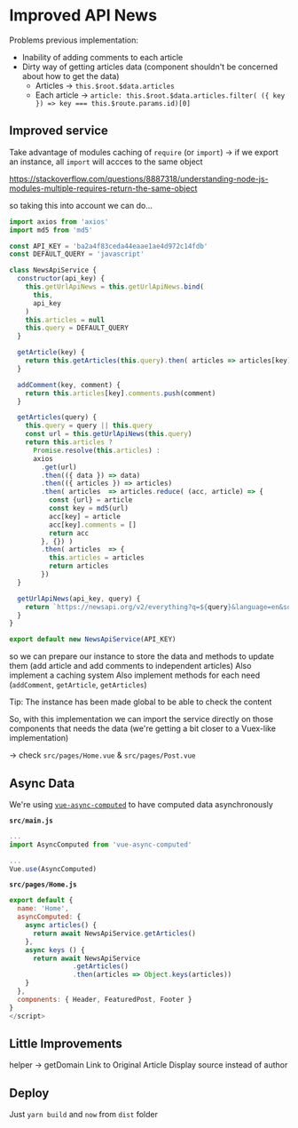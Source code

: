 # Improved API News

Problems previous implementation:
- Inability of adding comments to each article
- Dirty way of getting articles data (component shouldn't be concerned about how to get the data)
  - Articles → `this.$root.$data.articles`
  - Each article → `article: this.$root.$data.articles.filter( ({ key }) => key === this.$route.params.id)[0]`

## Improved service 

Take advantage of modules caching of `require` (or `import`) → if we export an instance, all `import` will accces to the same object

https://stackoverflow.com/questions/8887318/understanding-node-js-modules-multiple-requires-return-the-same-object

so taking this into account we can do...

```javascript
import axios from 'axios'
import md5 from 'md5'

const API_KEY = 'ba2a4f83ceda44eaae1ae4d972c14fdb'
const DEFAULT_QUERY = 'javascript'

class NewsApiService {
  constructor(api_key) {
    this.getUrlApiNews = this.getUrlApiNews.bind(
      this,
      api_key
    )
    this.articles = null
    this.query = DEFAULT_QUERY
  }

  getArticle(key) {
    return this.getArticles(this.query).then( articles => articles[key])
  }

  addComment(key, comment) {
    return this.articles[key].comments.push(comment)
  }

  getArticles(query) {
    this.query = query || this.query
    const url = this.getUrlApiNews(this.query)
    return this.articles ? 
      Promise.resolve(this.articles) :
      axios
        .get(url)
        .then(({ data }) => data)
        .then(({ articles }) => articles)
        .then( articles  => articles.reduce( (acc, article) => {
          const {url} = article
          const key = md5(url)
          acc[key] = article
          acc[key].comments = []
          return acc
        }, {}) )
        .then( articles  => {
          this.articles = articles
          return articles
        })
  }

  getUrlApiNews(api_key, query) {
    return `https://newsapi.org/v2/everything?q=${query}&language=en&sortBy=popularity&apiKey=${api_key}`
  }
}

export default new NewsApiService(API_KEY)

```

so we can prepare our instance to store the data and methods to update them (add article and add comments to independent articles)
Also implement a caching system
Also implement methods for each need (`addComment`, `getArticle`, `getArticles`)

Tip: The instance has been made global to be able to check the content

So, with this implementation we can import the service directly on those components that needs the data (we're getting a bit closer to a Vuex-like implementation)

→ check `src/pages/Home.vue` & `src/pages/Post.vue`


## Async Data 

We're using [`vue-async-computed`](https://github.com/foxbenjaminfox/vue-async-computed) to have computed data asynchronously 

**`src/main.js`**

```javascript
...
import AsyncComputed from 'vue-async-computed'

...
Vue.use(AsyncComputed)

```

**`src/pages/Home.js`**

```javascript
export default {
  name: 'Home',
  asyncComputed: {
    async articles() {  
      return await NewsApiService.getArticles()
    },
    async keys () {  
      return await NewsApiService
                .getArticles()
                .then(articles => Object.keys(articles))
    }  
  },
  components: { Header, FeaturedPost, Footer }
}
</script>
```

## Little Improvements

helper → getDomain
Link to Original Article
Display source instead of author


## Deploy

Just `yarn build` and `now` from `dist` folder